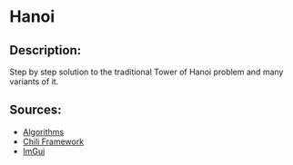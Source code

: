 # Hanoi

## Description:

Step by step solution to the traditional Tower of Hanoi problem and many variants of it.

## Sources:

* [Algorithms](https://github.com/GadamY/Hanoi/files/9393784/Chaugule_BicolorHanoi_37_48.4_2015._low.pdf) 
* [Chili Framework](https://github.com/planetchili/chili_framework)
* [ImGui](https://github.com/ocornut/imgui)

